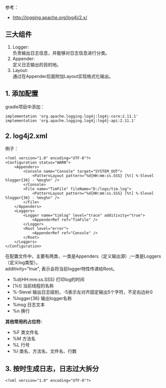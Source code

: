 参考：  
* http://logging.apache.org/log4j/2.x/  

## 三大组件
1. Logger:  
   负责输出日志信息，并能够对日志信息进行分类。  
2. Appender:  
   定义日志输出的目的地。  
3. Layout:  
   通过在Appender后面附加Layout实现格式化输出。  
   
## 1. 添加配置
gradle项目中添加：  
```
implementation 'org.apache.logging.log4j:log4j-core:2.11.1'
implementation 'org.apache.logging.log4j:log4j-api:2.11.1'
```
## 2. log4j2.xml
例子：  
```
<?xml version="1.0" encoding="UTF-8"?>
<Configuration status="WARN">
    <Appenders>
        <Console name="Console" target="SYSTEM_OUT">
            <PatternLayout pattern="%d{HH:mm:ss.SSS} [%t] %-5level %logger{36} - %msg%n" />
        </Console>
        <File name="TimFile" fileName="D:/logs/tim.log">
            <PatternLayout pattern="%d{HH:mm:ss.SSS} [%t] %-5level %logger{36} - %msg%n" />
        </File>
    </Appenders>
    <Loggers>
        <Logger name="timlog" level="trace" additivity="true">
            <AppenderRef ref="TimFile" />
        </Logger>
        <Root level="error">
            <AppenderRef ref="Console" />
        </Root>
    </Loggers>
</Configuration>
```
在配置文件中，主要有两类，一类是Appenders（定义输出源）;一类是Loggers（定义log类型）。  
additivity="true", 表示会将当前logger特性传递给Root。  

* %d{HH:mm:ss.SSS} 打印log的时间  
* \[%t] 当前线程的名称  
* %-5level 输出日志级别，-5表示左对齐固定输出5个字符，不足右边补0  
* %logger{36} 输出logger名称  
* %msg 日志文本  
* %n 换行  

**其他常用的占位符:**  
* %F 类文件名  
* %M 方法名  
* %L 行号  
* %l 类名、方法名、文件名、行数  

## 3. 按时生成日志，日志过大拆分
```
<?xml version="1.0" encoding="UTF-8"?>
